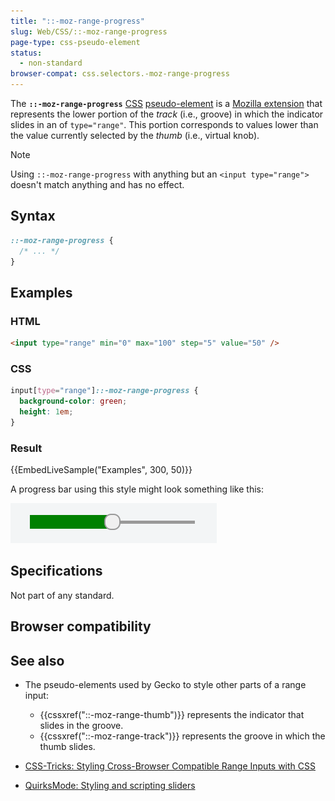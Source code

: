 ```yaml
---
title: "::-moz-range-progress"
slug: Web/CSS/::-moz-range-progress
page-type: css-pseudo-element
status:
  - non-standard
browser-compat: css.selectors.-moz-range-progress
---
```




The **`::-moz-range-progress`** [CSS](/Web/CSS) [pseudo-element](/Web/CSS/Pseudo-elements) is a [Mozilla extension](/Web/CSS/Mozilla_Extensions) that represents the lower portion of the _track_ (i.e., groove) in which the indicator slides in an  of `type="range"`. This portion corresponds to values lower than the value currently selected by the _thumb_ (i.e., virtual knob).

> [!NOTE]
> Using `::-moz-range-progress` with anything but an `<input type="range">` doesn't match anything and has no effect.

## Syntax

```css
::-moz-range-progress {
  /* ... */
}
```

## Examples

### HTML

```html
<input type="range" min="0" max="100" step="5" value="50" />
```

### CSS

```css
input[type="range"]::-moz-range-progress {
  background-color: green;
  height: 1em;
}
```

### Result

{{EmbedLiveSample("Examples", 300, 50)}}

A progress bar using this style might look something like this:

![The progress bar is a thick green square to the left of the thumb and a thin grey line to the right. The thumb is a circle with a diameter the height of the green area.](screen_shot_2015-12-04_at_20.14.48.png)

## Specifications

Not part of any standard.

## Browser compatibility



## See also

- The pseudo-elements used by Gecko to style other parts of a range input:

  - {{cssxref("::-moz-range-thumb")}} represents the indicator that slides in the groove.
  - {{cssxref("::-moz-range-track")}} represents the groove in which the thumb slides.

- [CSS-Tricks: Styling Cross-Browser Compatible Range Inputs with CSS](https://css-tricks.com/styling-cross-browser-compatible-range-inputs-css/)
- [QuirksMode: Styling and scripting sliders](https://www.quirksmode.org/blog/archives/2015/11/styling_and_scr.html)
